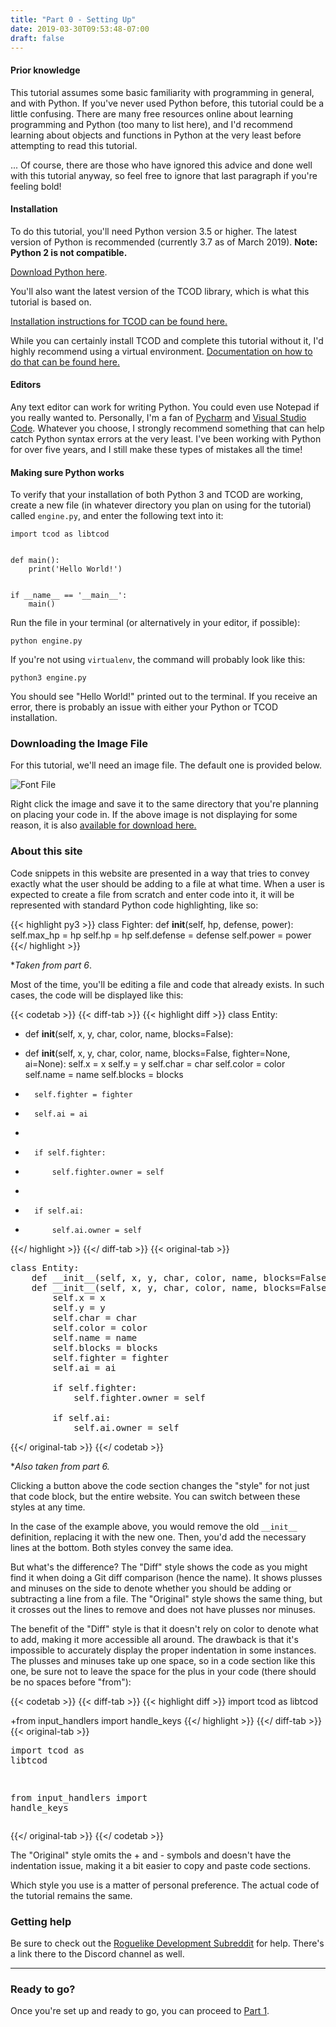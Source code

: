 ```yaml
---
title: "Part 0 - Setting Up"
date: 2019-03-30T09:53:48-07:00
draft: false
---
```


#### Prior knowledge

This tutorial assumes some basic familiarity with programming in
general, and with Python. If you've never used Python before, this
tutorial could be a little confusing. There are many free resources
online about learning programming and Python (too many to list here),
and I'd recommend learning about objects and functions in Python at the
very least before attempting to read this tutorial.

... Of course, there are those who have ignored this advice and done
well with this tutorial anyway, so feel free to ignore that last
paragraph if you're feeling bold\!

#### Installation

To do this tutorial, you'll need Python version 3.5 or higher. The
latest version of Python is recommended (currently 3.7 as of March
2019). **Note: Python 2 is not compatible.**

[Download Python here](https://www.python.org/downloads/).

You'll also want the latest version of the TCOD library, which is what
this tutorial is based on.

[Installation instructions for TCOD can be found
here.](https://python-tcod.readthedocs.io/en/latest/installation.html)

While you can certainly install TCOD and complete this tutorial without
it, I'd highly recommend using a virtual environment. [Documentation on
how to do that can be found
here.](https://docs.python.org/3/library/venv.html)

#### Editors

Any text editor can work for writing Python. You could even use Notepad
if you really wanted to. Personally, I'm a fan of
[Pycharm](https://www.jetbrains.com/pycharm/) and [Visual Studio
Code](https://code.visualstudio.com/). Whatever you choose, I strongly
recommend something that can help catch Python syntax errors at the very
least. I've been working with Python for over five years, and I still
make these types of mistakes all the time\!

#### Making sure Python works

To verify that your installation of both Python 3 and TCOD are working,
create a new file (in whatever directory you plan on using for the
tutorial) called `engine.py`, and enter the following text into it:

```py3
import tcod as libtcod


def main():
    print('Hello World!')


if __name__ == '__main__':
    main()
```

Run the file in your terminal (or alternatively in your editor, if
possible):

`python engine.py`

If you're not using `virtualenv`, the command will probably look like
this:

`python3 engine.py`

You should see "Hello World\!" printed out to the terminal. If you
receive an error, there is probably an issue with either your Python or
TCOD installation.

### Downloading the Image File

For this tutorial, we'll need an image file. The default one is provided below.

![Font File](/images/arial10x10.png "Arial 10x10")

Right click the image and save it to the same directory that you're planning on
placing your code in. If the above image is not displaying for some reason,
it is also [available for download here.](https://raw.githubusercontent.com/TStand90/roguelike_tutorial_revised/master/arial10x10.png)


### About this site

Code snippets in this website are presented in a way that tries to convey
exactly what the user should be adding to a file at what time. When a user
is expected to create a file from scratch and enter code into it, it will
be represented with standard Python code highlighting, like so:

{{< highlight py3 >}}
class Fighter:
    def __init__(self, hp, defense, power):
        self.max_hp = hp
        self.hp = hp
        self.defense = defense
        self.power = power
{{</ highlight >}}

**Taken from part 6*.

Most of the time, you'll be editing a file and code that already exists.
In such cases, the code will be displayed like this:

{{< codetab >}} {{< diff-tab >}} {{< highlight diff >}}
class Entity:
-   def __init__(self, x, y, char, color, name, blocks=False):
+   def __init__(self, x, y, char, color, name, blocks=False, fighter=None, ai=None):
        self.x = x
        self.y = y
        self.char = char
        self.color = color
        self.name = name
        self.blocks = blocks
+       self.fighter = fighter
+       self.ai = ai
+
+       if self.fighter:
+           self.fighter.owner = self
+
+       if self.ai:
+           self.ai.owner = self
{{</ highlight >}}
{{</ diff-tab >}}
{{< original-tab >}}
<pre>class Entity:
    <span class="crossed-out-text">def __init__(self, x, y, char, color, name, blocks=False):</span>
    <span class="new-text">def __init__(self, x, y, char, color, name, blocks=False, fighter=None, ai=None):</span>
        self.x = x
        self.y = y
        self.char = char
        self.color = color
        self.name = name
        self.blocks = blocks
        <span class="new-text">self.fighter = fighter
        self.ai = ai

        if self.fighter:
            self.fighter.owner = self

        if self.ai:
            self.ai.owner = self</span></pre>
{{</ original-tab >}}
{{</ codetab >}}

**Also taken from part 6.*

Clicking a button above the code section changes the "style" for not just that code block,
but the entire website. You can switch between these styles at any time.

In the case of the example above, you would remove the old `__init__` definition, replacing
it with the new one. Then, you'd add the necessary lines at the bottom. Both styles convey
the same idea.

But what's the difference? The "Diff" style shows the code as you might find it when doing
a Git diff comparison (hence the name). It shows plusses and minuses on the side to denote
whether you should be adding or subtracting a line from a file. The "Original" style shows
the same thing, but it crosses out the lines to remove and does not have plusses nor minuses.

The benefit of the "Diff" style is that it doesn't rely on color to denote what to add, making
it more accessible all around. The drawback is that it's impossible to accurately display the
proper indentation in some instances. The plusses and minuses take up one space, so in a code
section like this one, be sure not to leave the space for the plus in your code (there should
be no spaces before "from"):

{{< codetab >}}
{{< diff-tab >}}
{{< highlight diff >}}
import tcod as libtcod

+from input_handlers import handle_keys
{{</ highlight >}}
{{</ diff-tab >}}
{{< original-tab >}}
    <pre>import tcod as libtcod

<span class="new-text">from input_handlers import handle_keys</span></pre>
{{</ original-tab >}}
{{</ codetab >}}

The "Original" style omits the + and - symbols and doesn't have the indentation issue,
making it a bit easier to copy and paste code sections.

Which style you use is a matter of personal preference. The actual code of the tutorial
remains the same.

### Getting help

Be sure to check out the [Roguelike Development
Subreddit](https://www.reddit.com/r/roguelikedev) for help. There's a
link there to the Discord channel as well.

-----

### Ready to go?

Once you're set up and ready to go, you can proceed to [Part
1](../part-1).

<script src="/js/codetabs.js"></script>
